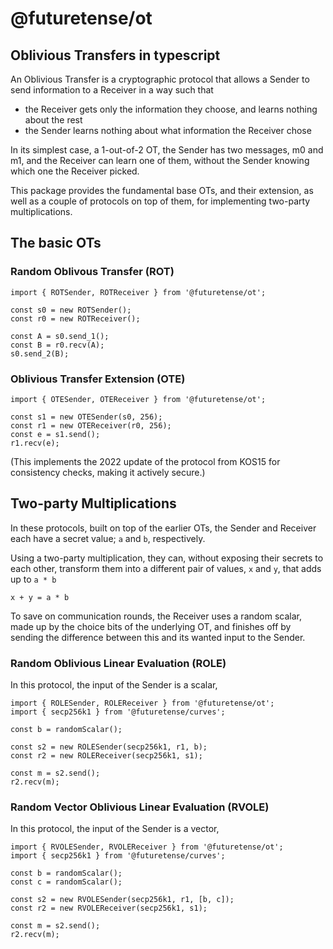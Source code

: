# @futuretense/ot

## Oblivious Transfers in typescript

An Oblivious Transfer is a cryptographic protocol that allows a Sender to send information to a Receiver in a way such that
- the Receiver gets only the information they choose, and learns nothing about the rest
- the Sender learns nothing about what information the Receiver chose

In its simplest case, a 1-out-of-2 OT, the Sender has two messages, m0 and m1, and the Receiver can learn one of them, without the Sender knowing which one the Receiver picked.

This package provides the fundamental base OTs, and their extension, as well as a couple of protocols on top of them, for implementing two-party multiplications.

## The basic OTs

### Random Oblivous Transfer (ROT)

```
import { ROTSender, ROTReceiver } from '@futuretense/ot';

const s0 = new ROTSender();
const r0 = new ROTReceiver();

const A = s0.send_1();
const B = r0.recv(A);
s0.send_2(B);
```

### Oblivious Transfer Extension (OTE)

```
import { OTESender, OTEReceiver } from '@futuretense/ot';

const s1 = new OTESender(s0, 256);
const r1 = new OTEReceiver(r0, 256);
const e = s1.send();
r1.recv(e);
```

(This implements the 2022 update of the protocol from KOS15 for consistency checks, making it actively secure.)

## Two-party Multiplications

In these protocols, built on top of the earlier OTs, the Sender and Receiver each have a secret value; `a` and `b`, respectively.

Using a two-party multiplication, they can, without exposing their secrets to each other, transform them into a different pair of values, `x` and `y`, that adds up to `a * b`

    x + y = a * b

To save on communication rounds, the Receiver uses a random scalar, made up by the choice bits of the underlying OT, and finishes off by sending the difference between this and its wanted input to the Sender.

### Random Oblivious Linear Evaluation (ROLE)

In this protocol, the input of the Sender is a scalar, 

    import { ROLESender, ROLEReceiver } from '@futuretense/ot';
    import { secp256k1 } from '@futuretense/curves';

    const b = randomScalar();

    const s2 = new ROLESender(secp256k1, r1, b);
    const r2 = new ROLEReceiver(secp256k1, s1);

    const m = s2.send();
    r2.recv(m);

### Random Vector Oblivious Linear Evaluation (RVOLE)

In this protocol, the input of the Sender is a vector,

    import { RVOLESender, RVOLEReceiver } from '@futuretense/ot';
    import { secp256k1 } from '@futuretense/curves';

    const b = randomScalar();
    const c = randomScalar();

    const s2 = new RVOLESender(secp256k1, r1, [b, c]);
    const r2 = new RVOLEReceiver(secp256k1, s1);

    const m = s2.send();
    r2.recv(m);
